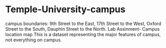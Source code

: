 # Temple-University-campus
 campus boundaries: 9th Street to the East, 17th Street to the West, Oxford Street to the South, Dauphin Street to the North. 
Lab Assinment- Campus location map
This is a dataset representing the major features of campus, not everything on campus. 
